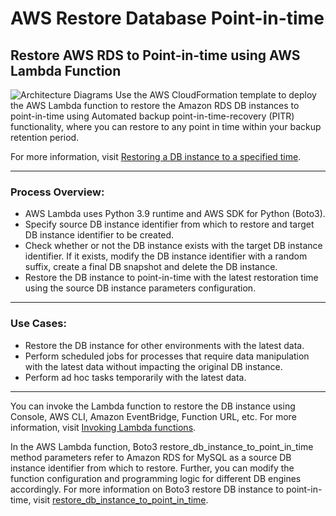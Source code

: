 # AWS Restore Database Point-in-time
## Restore AWS RDS to Point-in-time using AWS Lambda Function


![Architecture Diagrams](https://user-images.githubusercontent.com/47545538/187001901-2e7f7b0f-de8c-460c-9920-38434c038599.jpg)
Use the AWS CloudFormation template to deploy the AWS Lambda function to restore the Amazon RDS DB instances to point-in-time using Automated backup point-in-time-recovery (PITR) functionality, where you can restore to any point in time within your backup retention period.

For more information, visit [Restoring a DB instance to a specified time](https://docs.aws.amazon.com/AmazonRDS/latest/UserGuide/USER_PIT.html).
___
### Process Overview:
* AWS Lambda uses Python 3.9 runtime and AWS SDK for Python (Boto3).
* Specify source DB instance identifier from which to restore and target DB instance identifier to be created.
* Check whether or not the DB instance exists with the target DB instance identifier. If it exists, modify the DB instance identifier with a random suffix, create a final DB snapshot and delete the DB instance.
* Restore the DB instance to point-in-time with the latest restoration time using the source DB instance parameters configuration.
___
### Use Cases:
* Restore the DB instance for other environments with the latest data.
* Perform scheduled jobs for processes that require data manipulation with the latest data without impacting the original DB instance.
* Perform ad hoc tasks temporarily with the latest data.
___
You can invoke the Lambda function to restore the DB instance using Console, AWS CLI, Amazon EventBridge, Function URL, etc. For more information, visit [Invoking Lambda functions](https://docs.aws.amazon.com/lambda/latest/dg/lambda-invocation.html).

In the AWS Lambda function, Boto3 restore_db_instance_to_point_in_time method parameters refer to Amazon RDS for MySQL as a source DB instance identifier from which to restore. Further, you can modify the function configuration and programming logic for different DB engines accordingly. For more information on Boto3 restore DB instance to point-in-time, visit [restore_db_instance_to_point_in_time](https://boto3.amazonaws.com/v1/documentation/api/latest/reference/services/rds.html#RDS.Client.restore_db_instance_to_point_in_time).
